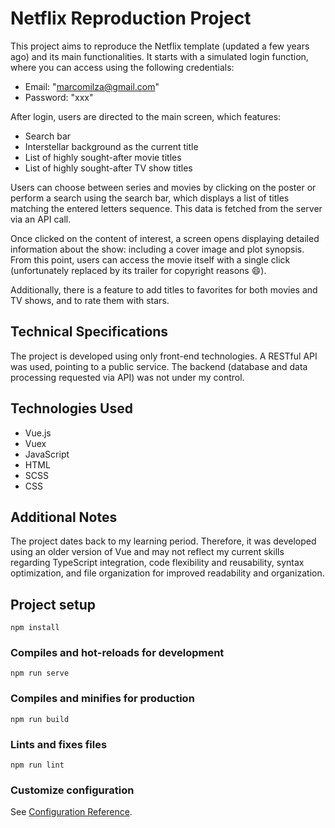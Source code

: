 # Netflix Reproduction Project
This project aims to reproduce the Netflix template (updated a few years ago) and its main functionalities. It starts with a simulated login function, where you can access using the following credentials:

- Email: "marcomilza@gmail.com"
- Password: "xxx"

After login, users are directed to the main screen, which features:
- Search bar
- Interstellar background as the current title
- List of highly sought-after movie titles
- List of highly sought-after TV show titles

Users can choose between series and movies by clicking on the poster or perform a search using the search bar, which displays a list of titles matching the entered letters sequence. This data is fetched from the server via an API call.

Once clicked on the content of interest, a screen opens displaying detailed information about the show: including a cover image and plot synopsis. From this point, users can access the movie itself with a single click (unfortunately replaced by its trailer for copyright reasons 😄).

Additionally, there is a feature to add titles to favorites for both movies and TV shows, and to rate them with stars.

## Technical Specifications
The project is developed using only front-end technologies. A RESTful API was used, pointing to a public service. The backend (database and data processing requested via API) was not under my control.

## Technologies Used
- Vue.js
- Vuex
- JavaScript
- HTML
- SCSS
- CSS

## Additional Notes
The project dates back to my learning period. Therefore, it was developed using an older version of Vue and may not reflect my current skills regarding TypeScript integration, code flexibility and reusability, syntax optimization, and file organization for improved readability and organization.


## Project setup
```
npm install
```

### Compiles and hot-reloads for development
```
npm run serve
```

### Compiles and minifies for production
```
npm run build
```

### Lints and fixes files
```
npm run lint
```

### Customize configuration
See [Configuration Reference](https://cli.vuejs.org/config/).
